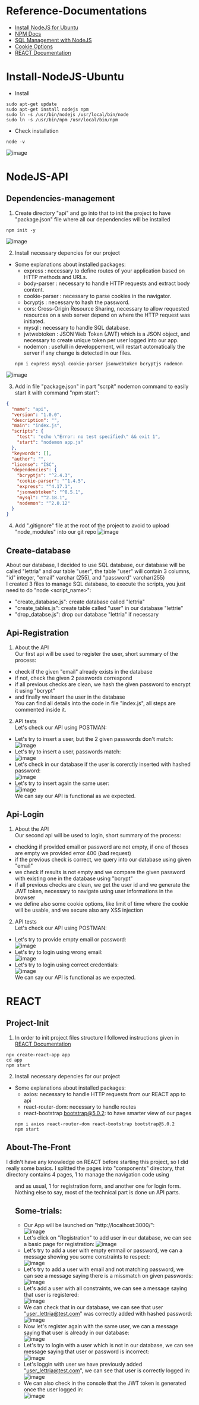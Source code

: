 # Reference-Documentations
- [Install NodeJS for Ubuntu](https://doc.ubuntu-fr.org/nodejs)  
- [NPM Docs](https://docs.npmjs.com/)  
- [SQL Management with NodeJS](https://www.w3schools.com/nodejs/nodejs_mysql.asp)
- [Cookie Options](https://developer.mozilla.org/fr/docs/Web/HTTP/Cookies)
- [REACT Documentation](https://fr.reactjs.org/docs/create-a-new-react-app.html)  

# Install-NodeJS-Ubuntu 
- Install
```console
sudo apt-get update
sudo apt-get install nodejs npm
sudo ln -s /usr/bin/nodejs /usr/local/bin/node
sudo ln -s /usr/bin/npm /usr/local/bin/npm
```
- Check installation
```console
node -v
```
![image](https://user-images.githubusercontent.com/61125395/126072607-41e65942-22eb-4fc5-9ec8-60eff7e7fde0.png)

# NodeJS-API
## Dependencies-management
1. Create directory "api" and go into that to init the project to have "package.json" file where all our dependencies will be installed  
```console
npm init -y
```
![image](https://user-images.githubusercontent.com/61125395/126072774-995ffd43-4161-42e2-95b2-eb55d97f7691.png)

2. Install necessary depencies for our project  
  - Some explanations about installed packages:
    * express : necessary to define routes of your application based on HTTP methods and URLs.
    * body-parser : necessary to handle HTTP requests and extract body content.
    * cookie-parser : necessary to parse cookies in the navigator.
    * bcryptjs : necessary to hash the password.
    * cors: Cross-Origin Resource Sharing, necessary to allow requested resources on a web server depend on where the HTTP request was initiated.
    * mysql : necessary to handle SQL database.
    * jwtwebtoken : JSON Web Token (JWT) which is a JSON object, and necessary to create unique token per user logged into our app.
    * nodemon : usefull in developpement, will restart automatically the server if any change is detected in our files.
    ```console
    npm i express mysql cookie-parser jsonwebtoken bcryptjs nodemon
    ```
![image](https://user-images.githubusercontent.com/61125395/126073070-d5d54ae7-3496-413c-8801-15cbf40aceee.png)

3. Add in file "package.json" in part "scrpit" nodemon command to easily start it with command "npm start":  
```json
{
  "name": "api",
  "version": "1.0.0",
  "description": "",
  "main": "index.js",
  "scripts": {
    "test": "echo \"Error: no test specified\" && exit 1",
    "start": "nodemon app.js"
  },
  "keywords": [],
  "author": "",
  "license": "ISC",
  "dependencies": {
    "bcryptjs": "^2.4.3",
    "cookie-parser": "^1.4.5",
    "express": "^4.17.1",
    "jsonwebtoken": "^8.5.1",
    "mysql": "^2.18.1",
    "nodemon": "^2.0.12"
  }
}
```
4. Add ".gitignore" file at the root of the project to avoid to upload "node_modules" into our git repo
![image](https://user-images.githubusercontent.com/61125395/126073937-5fc83251-75d0-40cc-b894-dcdbaf2e2b55.png)

## Create-database  
About our database, I decided to use SQL database, our database will be called "lettria" and our table "user", the table "user" will contain 3 columns, "id" integer, "email" varchar (255), and "password" varchar(255)  
I created 3 files to manage SQL database, to execute the scripts, you just need to do "node <script_name>":
- "create_database.js": create database called "lettria"
- "create_tables.js": create table called "user" in our database "lettrie"
- "drop_databse.js": drop our database "lettria" if necessary

## Api-Registration 
1. About the API  
Our first api will be used to register the user, short summary of the process:  
  - check if the given "email" already exists in the database
  - if not, check the given 2 passwords correspond
  - if all previous checks are clean, we hash the given password to encrypt it using "bcrypt"  
  - and finally we insert the user in the database  
You can find all details into the code in file "index.js", all steps are commented inside it.  
2. API tests  
Let's check our API using POSTMAN:  
  - Let's try to insert a user, but the 2 given passwords don't match:
  ![image](https://user-images.githubusercontent.com/61125395/126076797-0745474b-6fd7-4f39-afed-5fb6c9a04761.png)
  - Let's try to insert a user, passwords match:  
  ![image](https://user-images.githubusercontent.com/61125395/126076843-d124e168-697e-4108-bc89-bb7a777acf08.png)
  - Let's check in our database if the user is corerctly inserted with hashed password:  
  ![image](https://user-images.githubusercontent.com/61125395/126076870-83a96dc1-cbc5-45b5-8d8f-98b626f46908.png)
  - Let's try to insert again the same user:  
  ![image](https://user-images.githubusercontent.com/61125395/126076899-fda4c081-950c-4580-a3f5-e6177136058e.png)  
We can say our API is functional as we expected. 

## Api-Login
1. About the API  
Our second api will be used to login, short summary of the process:  
  - checking if provided email or password are not empty, if one of thoses are empty we provided error 400 (bad request)  
  - if the previous check is correct, we query into our database using given "email"
  - we check if results is not empty and we compare the given password with existing one in the database using "bcrypt"  
  - if all previous checks are clean, we get the user id and we generate the JWT token, necessary to navigate using user informations in the browser  
  - we define also some cookie options, like limit of time where the cookie will be usable, and we secure also any XSS injection 
2. API tests  
Let's check our API using POSTMAN:  
  - Let's try to provide empty email or password:  
  ![image](https://user-images.githubusercontent.com/61125395/126078003-505883e4-1e28-49d0-a3a2-ea954dc4ef24.png)
  - Let's try to login using wrong email:  
  ![image](https://user-images.githubusercontent.com/61125395/126078061-d0301f89-84ab-4248-87d1-20e70914e2b0.png)
  - Let's try to login using correct credentials:  
  ![image](https://user-images.githubusercontent.com/61125395/126078090-4918fd46-8d43-4f72-a70f-7ed306f8e4f3.png)  
We can say our API is functional as we expected. 

# REACT
## Project-Init
1. In order to init project files structure I followed instructions given in [REACT Documentation](https://fr.reactjs.org/docs/create-a-new-react-app.html)  
```console
npx create-react-app app
cd app
npm start
```

2. Install necessary depencies for our project  
  - Some explanations about installed packages:
    * axios: necessary to handle HTTP requests from our REACT app to api
    * react-router-dom: necessary to handle routes 
    * react-bootstrap bootstrap@5.0.2: to have smarter view of our pages
    ```console
    npm i axios react-router-dom react-bootstrap bootstrap@5.0.2
    npm start
    ```
    
## About-The-Front
I didn't have any knowledge on REACT before starting this project, so I did really some basics. I splitted the pages into "components" directory, that directory contains 4 pages, 1 to manage the navigation code using <ul> and <il> as usual, 1 for registration form, and another one for login form. Nothing else to say, most of the technical part is done un API parts. 
    
 
## Some-trials:
  - Our App will be launched on "http://localhost:3000/":  
  ![image](https://user-images.githubusercontent.com/61125395/126089638-e73ddc36-4850-4c7f-ae3f-3e1a88e3c309.png)
  - Let's click on "Registration" to add user in our database, we can see a basic page for registration: 
  ![image](https://user-images.githubusercontent.com/61125395/126089746-b8598bec-ae1b-49b2-adcb-1a725fc89b97.png)
  - Let's try to add a user with empty emmail or password, we can a message showing you some constraints to respect:  
  ![image](https://user-images.githubusercontent.com/61125395/126089840-93fe00b0-ab0f-4848-a2c0-1c26071b3797.png)
  - Let's try to add a user with email and not matching password, we can see a message saying there is a missmatch on given passwords:  
  ![image](https://user-images.githubusercontent.com/61125395/126089938-52db2203-e0f8-4f81-bec1-b642197c5c7f.png)
  - Let's add a user with all constraints, we can see a message saying that user is registered:  
  ![image](https://user-images.githubusercontent.com/61125395/126090033-67927fdf-849e-452c-b53b-9ab0d478ff23.png)
  - We can check that in our database, we can see that user "user_lettria@test.com" was correctly added with hashed password:    
  ![image](https://user-images.githubusercontent.com/61125395/126090167-50c72e9b-183f-4fa5-a5ea-2b5d2d983fd0.png)
  - Now let's register again with the same user, we can a message saying that user is already in our database:  
  ![image](https://user-images.githubusercontent.com/61125395/126090303-297c1320-efaa-4c5e-80e3-7702cd9d10ed.png)
  - Let's try to login with a user which is not in our database, we can see message saying that user or password is incorrect:  
  ![image](https://user-images.githubusercontent.com/61125395/126090372-658fec14-5e2d-493a-85d6-394e5b491cd2.png)
  - Let's loggin with user we have previously added "user_lettria@test.com", we can see that user is correctly logged in:  
  ![image](https://user-images.githubusercontent.com/61125395/126090465-4b3d4653-569d-41e2-bede-599440c65b34.png)
  - We can also check in the console that the JWT token is generated once the user logged in:  
  ![image](https://user-images.githubusercontent.com/61125395/126090592-aa5d6d47-c5a2-4007-a551-3e24285c9726.png)

  









